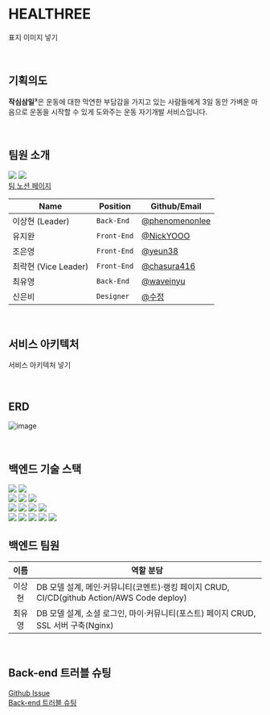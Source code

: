 # HEALTHREE

표지 이미지 넣기

<br>

## 기획의도

**작심삼일³**은 운동에 대한 막연한 부담감을 가지고 있는 사람들에게 3일 동안 가벼운 마음으로 운동을 시작할 수 있게 도와주는 운동 자기개발 서비스입니다.

<br>

## 팀원 소개

<img src="https://img.shields.io/badge/react-61DAFB?style=plastic&logo=react&logoColor=black"> <img src="https://img.shields.io/badge/node.js-339933?style=plastic&logo=Node.js&logoColor=white"> <br>[팀 노션 페이지](https://www.notion.so/864fe5f8be8f4736895b8c29197de182)

| Name                 | Position    | Github/Email                                       |
| -------------------- | ----------- | -------------------------------------------------- |
| 이상현 (Leader)      | `Back-End`  | [@phenomenonlee](https://github.com/phenomenonleE) |
| 유지완               | `Front-End` | [@NickYOOO](https://github.com/NickYOOO)           |
| 조은영               | `Front-End` | [@yeun38](https://github.com/yeun38)               |
| 최락현 (Vice Leader) | `Front-End` | [@chasura416](https://github.com/chasura416)       |
| 최유영               | `Back-End`  | [@waveinyu](https://github.com/waveinyu)           |
| 신은비               | `Designer`  | [@수정](수정)                                      |

<br>

## 서비스 아키텍처

서비스 아키텍처 넣기

<br>

## ERD

![image](https://user-images.githubusercontent.com/99732695/193457382-b0c169b6-0d09-47c8-a051-09d9edaed654.png)

<br>

## **백엔드 기술 스택**

<img src="https://img.shields.io/badge/node.js-339933?style=plastic&logo=Node.js&logoColor=white">
<img src="https://img.shields.io/badge/Express
-000000?style=plastic&logo=Express
&logoColor=white"><br>
<img src="https://img.shields.io/badge/Sequelize
-52B0E7?style=plastic&logo=Sequelize
&logoColor=white">
<img src="https://img.shields.io/badge/MySQL
-4479A1?style=plastic&logo=MySQL
&logoColor=white">
<img src="https://img.shields.io/badge/Amazon RDS-527FFF?style=plastic&logo=Amazon RDS&logoColor=white"><br>
<img src="https://img.shields.io/badge/GitHub Actions
-2088FF?style=plastic&logo=GitHub Actions
&logoColor=white">
<img src="https://img.shields.io/badge/Amazon EC2
-FF9900?style=plastic&logo=Amazon EC2
&logoColor=white">
<img src="https://img.shields.io/badge/Amazon S3
-1572B6?style=plastic&logo=Amazon S3
&logoColor=white">
<img src="https://img.shields.io/badge/PM2-2B037A?style=plastic&logo=PM2 RDS&logoColor=white"><br>
<img src="https://img.shields.io/badge/JWT
-000000?style=plastic&logo=JSON Web Tokens
&logoColor=white">
<img src="https://img.shields.io/badge/Passport
-34E27A?style=plastic&logo=Passport
&logoColor=white">
<img src="https://img.shields.io/badge/FFmpeg
-007808?style=plastic&logo=FFmpeg
&logoColor=white">
<img src="https://img.shields.io/badge/NGINX
-009639?style=plastic&logo=NGINX
&logoColor=white">
<img src="https://img.shields.io/badge/.ENV
-ECD53F?style=plastic&logo=.ENV
&logoColor=white">

<br>

## **백엔드 팀원**

| 이름 | <center>역할 분담</center> |
| :-: | --- |
| 이상현 | DB 모델 설계, 메인·커뮤니티(코멘트)·랭킹 페이지 CRUD, CI/CD(github Action/AWS Code deploy) |
| 최유영 | DB 모델 설계, 소셜 로그인, 마이·커뮤니티(포스트) 페이지 CRUD, SSL 서버 구축(Nginx) |

<br>

## **Back-end 트러블 슈팅**

[Github Issue](https://github.com/Final-healthree/healthree-backend/issues) <br> [Back-end 트러블 슈팅](https://www.notion.so/b9ab1b43f44d42c0be5fc4c45cc0cd29?v=9a6a947295134c06a6589be6271f43ce)
